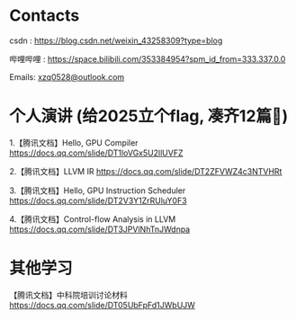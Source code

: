 # Contacts
csdn : https://blog.csdn.net/weixin_43258309?type=blog

哔哩哔哩 : https://space.bilibili.com/353384954?spm_id_from=333.337.0.0

Emails: xzq0528@outlook.com


# 个人演讲 (给2025立个flag, 凑齐12篇🙂) 

1.【腾讯文档】Hello, GPU Compiler https://docs.qq.com/slide/DT1loVGx5U2llUVFZ

2.【腾讯文档】LLVM IR https://docs.qq.com/slide/DT2ZFVWZ4c3NTVHRt

3.【腾讯文档】Hello, GPU Instruction Scheduler https://docs.qq.com/slide/DT2V3Y1ZrRUluY0F3

4.【腾讯文档】Control-flow Analysis in LLVM https://docs.qq.com/slide/DT3JPVlNhTnJWdnpa




# 其他学习

【腾讯文档】中科院培训讨论材料 https://docs.qq.com/slide/DT05UbFpFd1JWbUJW
